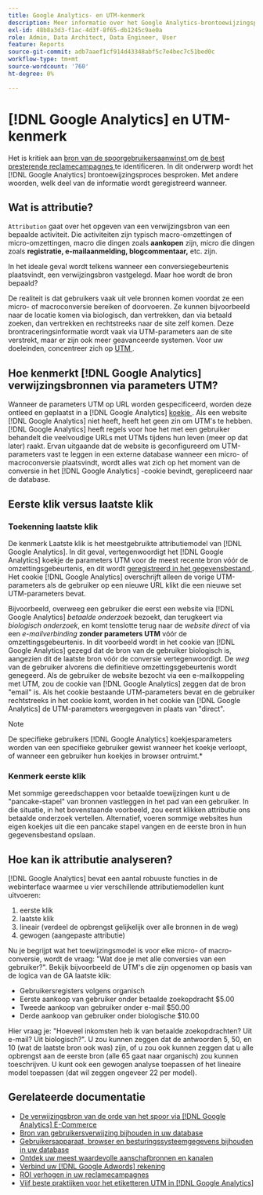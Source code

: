 ```yaml
---
title: Google Analytics- en UTM-kenmerk
description: Meer informatie over het Google Analytics-brontoewijzingsproces.
exl-id: 48b8a3d3-f1ac-4d3f-8f65-db1245c9ae0a
role: Admin, Data Architect, Data Engineer, User
feature: Reports
source-git-commit: adb7aaef1cf914d43348abf5c7e4bec7c51bed0c
workflow-type: tm+mt
source-wordcount: '760'
ht-degree: 0%

---
```


# [!DNL Google Analytics] en UTM-kenmerk

Het is kritiek aan [ bron van de spoorgebruikersaanwinst ](../../data-analyst/analysis/google-track-user-acq.md) om [ de best presterende reclamecampagnes ](../../data-analyst/analysis/most-value-source-channel.md) te identificeren. In dit onderwerp wordt het [!DNL Google Analytics] brontoewijzingsproces besproken. Met andere woorden, welk deel van de informatie wordt geregistreerd wanneer.

## Wat is attributie?

`Attribution` gaat over het opgeven van een verwijzingsbron van een bepaalde activiteit. Die activiteiten zijn typisch macro-omzettingen of micro-omzettingen, macro die dingen zoals **aankopen** zijn, micro die dingen zoals **registratie, e-mailaanmelding, blogcommentaar,** etc. zijn.

In het ideale geval wordt telkens wanneer een conversiegebeurtenis plaatsvindt, een verwijzingsbron vastgelegd. Maar hoe wordt de bron bepaald?

De realiteit is dat gebruikers vaak uit vele bronnen komen voordat ze een micro- of macroconversie bereiken of doorvoeren. Ze kunnen bijvoorbeeld naar de locatie komen via biologisch, dan vertrekken, dan via betaald zoeken, dan vertrekken en rechtstreeks naar de site zelf komen. Deze brontraceringsinformatie wordt vaak via UTM-parameters aan de site verstrekt, maar er zijn ook meer geavanceerde systemen. Voor uw doeleinden, concentreer zich op [ UTM ](https://support.google.com/analytics/answer/1033867?hl=en&ref_topic=1032998).

## Hoe kenmerkt [!DNL Google Analytics] verwijzingsbronnen via parameters UTM?

Wanneer de parameters UTM op URL worden gespecificeerd, worden deze ontleed en geplaatst in a [!DNL Google Analytics] [ koekje ](https://en.wikipedia.org/wiki/HTTP_cookie). Als een website [!DNL Google Analytics] niet heeft, heeft het geen zin om UTM&#39;s te hebben. [!DNL Google Analytics] heeft regels voor hoe het met een gebruiker behandelt die veelvoudige URLs met UTMs tijdens hun leven (meer op dat later) raakt. Ervan uitgaande dat de website is geconfigureerd om UTM-parameters vast te leggen in een externe database wanneer een micro- of macroconversie plaatsvindt, wordt alles wat zich op het moment van de conversie in het [!DNL Google Analytics] -cookie bevindt, gerepliceerd naar de database.

## Eerste klik versus laatste klik

### Toekenning laatste klik

De kenmerk Laatste klik is het meestgebruikte attributiemodel van [!DNL Google Analytics]. In dit geval, vertegenwoordigt het [!DNL Google Analytics] koekje de parameters UTM voor de meest recente bron vóór de omzettingsgebeurtenis, en dit wordt [ geregistreerd in het gegevensbestand ](../../data-analyst/analysis/google-track-user-acq.md). Het cookie [!DNL Google Analytics] overschrijft alleen de vorige UTM-parameters als de gebruiker op een nieuwe URL klikt die een nieuwe set UTM-parameters bevat.

Bijvoorbeeld, overweeg een gebruiker die eerst een website via [!DNL Google Analytics] *betaalde onderzoek* bezoekt, dan terugkeert via *biologisch onderzoek*, en komt tenslotte terug naar de *website direct* of via een *e-mailverbinding* **zonder parameters UTM** vóór de omzettingsgebeurtenis. In dit voorbeeld wordt in het cookie van [!DNL Google Analytics] gezegd dat de bron van de gebruiker biologisch is, aangezien dit de laatste bron vóór de conversie vertegenwoordigt. De *weg* van de gebruiker alvorens die definitieve omzettingsgebeurtenis wordt genegeerd. Als de gebruiker de website bezocht via een e-mailkoppeling met UTM, zou de cookie van [!DNL Google Analytics] zeggen dat de bron &quot;email&quot; is. Als het cookie bestaande UTM-parameters bevat en de gebruiker rechtstreeks in het cookie komt, worden in het cookie van [!DNL Google Analytics] de UTM-parameters weergegeven in plaats van &quot;direct&quot;.

>[!NOTE]
>
>De specifieke gebruikers [!DNL Google Analytics] koekjesparameters worden van een specifieke gebruiker gewist wanneer het koekje [ ](https://developers.google.com/analytics/devguides/collection/analyticsjs/cookie-usage) verloopt, of wanneer een gebruiker hun koekjes in browser ontruimt.*

### Kenmerk eerste klik

Met sommige gereedschappen voor betaalde toewijzingen kunt u de &quot;pancake-stapel&quot; van bronnen vastleggen in het pad van een gebruiker. In die situatie, in het bovenstaande voorbeeld, zou eerst klikken attributie ons betaalde onderzoek vertellen. Alternatief, voeren sommige websites hun eigen koekjes uit die een pancake stapel vangen en de eerste bron in hun gegevensbestand opslaan.

## Hoe kan ik attributie analyseren?

[!DNL Google Analytics] bevat een aantal robuuste functies in de webinterface waarmee u vier verschillende attributiemodellen kunt uitvoeren:

1. eerste klik
1. laatste klik
1. lineair (verdeel de opbrengst gelijkelijk over alle bronnen in de weg)
1. gewogen (aangepaste attributie)

Nu je begrijpt wat het toewijzingsmodel is voor elke micro- of macro-conversie, wordt de vraag: &quot;Wat doe je met alle conversies van een gebruiker?&quot;.  Bekijk bijvoorbeeld de UTM&#39;s die zijn opgenomen op basis van de logica van de GA laatste klik:

* Gebruikersregisters volgens organisch
* Eerste aankoop van gebruiker onder betaalde zoekopdracht $5.00
* Tweede aankoop van gebruiker onder e-mail $50.00
* Derde aankoop van gebruiker onder biologische $10.00

Hier vraag je: &quot;Hoeveel inkomsten heb ik van betaalde zoekopdrachten? Uit e-mail?  Uit biologisch?&quot;. U zou kunnen zeggen dat de antwoorden 5, 50, en 10 (wat de laatste bron ook was) zijn, of u zou ook kunnen zeggen dat u alle opbrengst aan de eerste bron (alle 65 gaat naar organisch) zou kunnen toeschrijven. U kunt ook een gewogen analyse toepassen of het lineaire model toepassen (dat wil zeggen ongeveer 22 per model).

## Gerelateerde documentatie

* [De verwijzingsbron van de orde van het spoor via  [!DNL Google Analytics]  E-Commerce](../importing-data/integrations/google-ecommerce.md)
* [Bron van gebruikersverwijzing bijhouden in uw database](../analysis/google-track-user-acq.md)
* [Gebruikersapparaat, browser en besturingssysteemgegevens bijhouden in uw database](../analysis/google-track-user-acq.md)
* [Ontdek uw meest waardevolle aanschafbronnen en kanalen](../analysis/most-value-source-channel.md)
* [Verbind uw  [!DNL Google Adwords]  rekening](../importing-data/integrations/google-adwords.md)
* [ROI verhogen in uw reclamecampagnes](../analysis/roi-ad-camp.md)
* [Vijf beste praktijken voor het etiketteren UTM in  [!DNL Google Analytics]](../../best-practices/utm-tagging-google.md)

